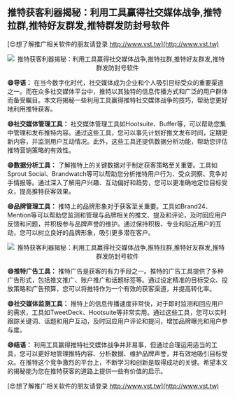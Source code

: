 ## **推特获客利器揭秘：利用工具赢得社交媒体战争,推特拉群,推特好友群发,推特群发防封号软件**

[😍想了解推广相关软件的朋友请登录 http://www.vst.tw](http://www.vst.tw)

 <center><img src="https://vst.tw/MP4/tuiguang/png/3.png" alt="推特获客利器揭秘：利用工具赢得社交媒体战争,推特拉群,推特好友群发,推特群发防封号软件"></center>

**😄导语：**
在当今数字化时代，社交媒体成为企业和个人吸引目标受众的重要渠道之一。而在众多社交媒体平台中，推特以其独特的信息传播方式和广泛的用户群体而备受瞩目。本文将揭秘一些利用工具赢得推特社交媒体战争的技巧，帮助您更好地利用推特获客。

**😄社交媒体管理工具：**
社交媒体管理工具如Hootsuite、Buffer等，可以帮助您集中管理和发布推特内容。通过这些工具，您可以事先计划好推文发布时间，定期更新内容，并监测用户互动情况。此外，这些工具还提供数据分析功能，帮助您评估推特营销策略的有效性。

**😄数据分析工具：**
了解推特上的关键数据对于制定获客策略至关重要。工具如Sprout Social、Brandwatch等可以帮助您分析推特用户行为、受众洞察、竞争对手情报等。通过深入了解用户兴趣、互动偏好和趋势，您可以更准确地定位目标受众，提高推特获客效果。

**😄品牌管理工具：**
推特上的品牌形象对于获客至关重要。工具如Brand24、Mention等可以帮助您监测和管理与品牌相关的推文、提及和评论，及时回应用户反馈和问题，并积极参与品牌声誉的维护。通过保持积极、专业和贴近用户的互动，您可以树立良好的品牌形象，吸引更多潜在客户。

 <center><img src="https://vst.tw/MP4/tuiguang/png/2.png" alt="推特获客利器揭秘：利用工具赢得社交媒体战争,推特拉群,推特好友群发,推特群发防封号软件"></center>

**😄推特广告工具：**
推特广告是获客的有力手段之一。推特的广告工具提供了多种广告形式，包括推文推广、账户推广和话题标签等。通过设定精准的目标受众、投放策略和广告预算，您可以将推特作为一个有效的获客渠道，并提高转化率。

**😄社交媒体监测工具：**
推特上的信息传播速度非常快，对于即时监测和回应用户的需求，工具如TweetDeck、Hootsuite等非常实用。通过这些工具，您可以实时跟踪关键词、话题和用户互动，及时回应用户评论和提问，增加品牌曝光和用户参与度。

**😄结语：**
利用工具赢得推特社交媒体战争并非易事，但通过合理运用适当的工具，您可以更好地管理推特内容、分析数据、维护品牌声誉，并有效地吸引目标受众。在推特这个竞争激烈的平台上，不断学习和创新是取得成功的关键。希望本文的揭秘能为您在推特获客的道路上提供一些有价值的启示。

[😍想了解推广相关软件的朋友请登录 http://www.vst.tw](http://www.vst.tw)



